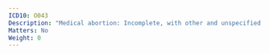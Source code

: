 ```yaml
---
ICD10: O043
Description: "Medical abortion: Incomplete, with other and unspecified complications"
Matters: No
Weight: 0
---
```


